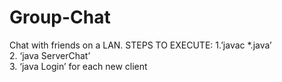 # Group-Chat
Chat with friends on a LAN.
STEPS TO EXECUTE:
1.’javac *.java’
<br/>
2. ‘java ServerChat’
<br/>
3. ‘java Login’ for each new client
<br/>


